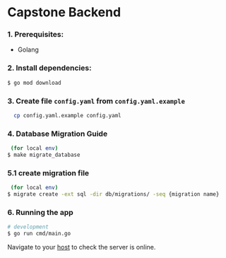 # Capstone Backend

### 1. Prerequisites:

- Golang

### 2. Install dependencies:

```bash
$ go mod download
```

### 3. Create file `config.yaml` from `config.yaml.example`

```bash
  cp config.yaml.example config.yaml
```

### 4. Database Migration Guide

```bash
 (for local env)
$ make migrate_database
```

### 5.1 create migration file

```bash
 (for local env)
$ migrate create -ext sql -dir db/migrations/ -seq {migration name}
```

### 6. Running the app

```bash
# development
$ go run cmd/main.go
```

Navigate to your [host](http://localhost:8000) to check the server is online.